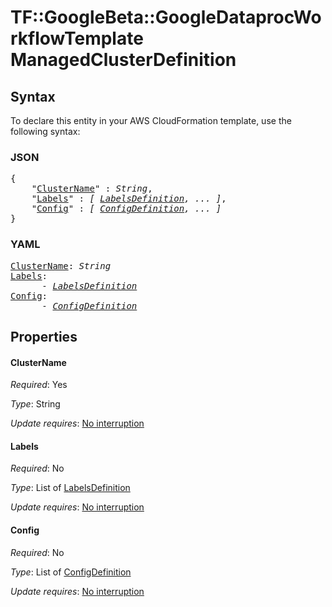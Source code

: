 # TF::GoogleBeta::GoogleDataprocWorkflowTemplate ManagedClusterDefinition

## Syntax

To declare this entity in your AWS CloudFormation template, use the following syntax:

### JSON

<pre>
{
    "<a href="#clustername" title="ClusterName">ClusterName</a>" : <i>String</i>,
    "<a href="#labels" title="Labels">Labels</a>" : <i>[ <a href="labelsdefinition.md">LabelsDefinition</a>, ... ]</i>,
    "<a href="#config" title="Config">Config</a>" : <i>[ <a href="configdefinition.md">ConfigDefinition</a>, ... ]</i>
}
</pre>

### YAML

<pre>
<a href="#clustername" title="ClusterName">ClusterName</a>: <i>String</i>
<a href="#labels" title="Labels">Labels</a>: <i>
      - <a href="labelsdefinition.md">LabelsDefinition</a></i>
<a href="#config" title="Config">Config</a>: <i>
      - <a href="configdefinition.md">ConfigDefinition</a></i>
</pre>

## Properties

#### ClusterName

_Required_: Yes

_Type_: String

_Update requires_: [No interruption](https://docs.aws.amazon.com/AWSCloudFormation/latest/UserGuide/using-cfn-updating-stacks-update-behaviors.html#update-no-interrupt)

#### Labels

_Required_: No

_Type_: List of <a href="labelsdefinition.md">LabelsDefinition</a>

_Update requires_: [No interruption](https://docs.aws.amazon.com/AWSCloudFormation/latest/UserGuide/using-cfn-updating-stacks-update-behaviors.html#update-no-interrupt)

#### Config

_Required_: No

_Type_: List of <a href="configdefinition.md">ConfigDefinition</a>

_Update requires_: [No interruption](https://docs.aws.amazon.com/AWSCloudFormation/latest/UserGuide/using-cfn-updating-stacks-update-behaviors.html#update-no-interrupt)

